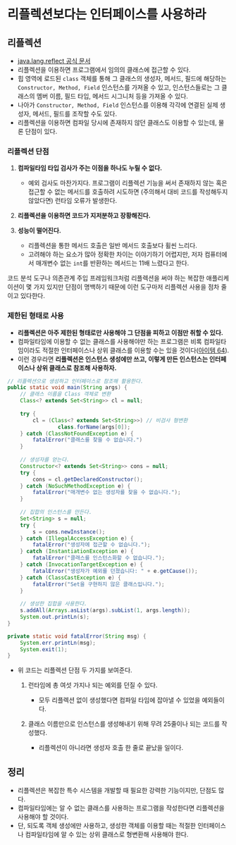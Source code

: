 # 리플렉션보다는 인터페이스를 사용하라

## 리플렉션

* [java.lang.reflect 공식 문서](https://docs.oracle.com/javase/8/docs/api/java/lang/reflect/package-summary.html) 
* 리플렉션을 이용하면 프로그램에서 임의의 클래스에 접근할 수 있다.
* 힙 영역에 로드된 `class` 객체를 통해 그 클래스의 생성자, 메서드, 필드에 해당하는 `Constructor, Method, Field` 인스턴스를 가져올 수 있고,
 인스턴스들로는 그 클래스의 멤버 이름, 필드 타입, 메서드 시그니처 등을 가져올 수 있다.
* 나아가 `Constructor, Method, Field` 인스턴스를 이용해 각각에 연결된 실제 생성자, 메서드, 필드를 조작할 수도 있다.
* 리플렉션을 이용하면 컴파일 당시에 존재하지 않던 클래스도 이용할 수 있는데, 물론 단점이 있다.

### 리플렉션 단점

1. **컴파일타임 타입 검사가 주는 이점을 하나도 누릴 수 없다.**
   * 예외 검사도 마찬가지다. 프로그램이 리플렉션 기능을 써서 존재하지 않는 혹은 접근할 수 없는 메서드를 호출하려 시도하면 (주의해서 대비 코드를
    작성해두지 않았다면) 런타임 오류가 발생한다.

2. **리플렉션을 이용하면 코드가 지저분하고 장황해진다.**

3. **성능이 떨어진다.**
   * 리플렉션을 통한 메서드 호출은 일반 메서드 호출보다 휠씬 느리다.
   * 고려해야 하는 요소가 많아 정확한 차이는 이야기하기 어렵지만, 저자 컴퓨터에서 매개변수 없는 `int`를 반환하는 메서드는 11배 느렸다고 한다.

코드 분석 도구나 의존관계 주입 프레임워크처럼 리플렉션을 써야 하는 복잡한 애플리케이션이 몇 가지 있지만 단점이 명백하기 때문에 이런 도구마저 리플렉션
 사용을 점차 줄이고 있다한다.

### 제한된 형태로 사용

* **리플렉션은 아주 제한된 형태로만 사용해야 그 단점을 피하고 이점만 취할 수 있다.**
* 컴파일타임에 이용할 수 없는 클래스를 사용해야만 하는 프로그램은 비록 컴파일타임이라도 적절한 인터페이스나 상위 클래스를 이용할 수는 있을 것이다([아이템 64](https://github.com/parkhanbeen/study/blob/master/effective-java/9%EC%9E%A5/64.%EA%B0%9D%EC%B2%B4%EB%8A%94%20%EC%9D%B8%ED%84%B0%ED%8E%98%EC%9D%B4%EC%8A%A4%EB%A5%BC%20%EC%82%AC%EC%9A%A9%ED%95%B4%20%EC%B0%B8%EC%A1%B0%ED%95%98%EB%9D%BC.md)).
* 이런 경우라면 **리플렉션은 인스턴스 생성에만 쓰고, 이렇게 만든 인스턴스는 인터페이스나 상위 클래스로 참조해 사용하자.**

```java
// 리플렉션으로 생성하고 인터페이스로 참조해 활용한다.
public static void main(String args) {
    // 클래스 이름을 Class 객체로 변환
    Class<? extends Set<String>> cl = null;
    
    try {
        cl = (Class<? extends Set<String>>) // 비검사 형변환
                class.forName(args[0]);
    } catch (ClassNotFoundException e) {
        fatalError("클래스를 찾을 수 없습니다.")
    }
    
    // 생성자를 얻는다.
    Constructor<? extends Set<String>> cons = null;
    try {
        cons = cl.getDeclaredConstructor();
    } catch (NoSuchMethodException e) {
        fatalError("매개변수 없는 생성자를 찾을 수 없습니다.");
    }
    
    // 집합의 인스턴스를 만든다.
    Set<String> s = null;
    try {
        s = cons.newInstance();
    } catch (IllegalAccessException e) {
        fatalError("생성자에 접근할 수 없습니다.");
    } catch (InstantiationException e) {
        fatalError("클래스를 인스턴스화할 수 없습니다.");
    } catch (InvocationTargetException e) {
        fatalError("생성자가 예외를 던졌습니다: " + e.getCause());
    } catch (ClassCastException e) {
        fatalError("Set을 구현하지 않은 클래스입니다.");
    }
    
    // 생성한 집합을 사용한다.
    s.addAll(Arrays.asList(args).subList(1, args.length));
    System.out.printLn(s);
}

private static void fatalError(String msg) {
    System.err.printLn(msg);
    System.exit(1);
}
```

* 위 코드는 리플렉션 단점 두 가지를 보여준다.
  1. 런타임에 총 여섯 가지나 되는 예외를 던질 수 있다.
     * 모두 리플렉션 없이 생성했다면 컴파일 타임에 잡아낼 수 있었을 예외들이다.
     
  2. 클래스 이름만으로 인스턴스를 생성해내기 위해 무려 25줄이나 되는 코드를 작성했다.
     * 리플렉션이 아니라면 생성자 호출 한 줄로 끝났을 일이다.

## 정리

* 리플렉션은 복잡한 특수 시스템을 개발할 때 필요한 강력한 기능이지만, 단점도 많다.
* 컴파일타임에는 알 수 없는 클래스를 사용하는 프로그램을 작성한다면 리플렉션을 사용해야 할 것이다.
* 단, 되도록 객체 생성에만 사용하고, 생성한 객체를 이용할 때는 적절한 인터페이스나 컴파일타임에 알 수 있는 상위 클래스로 형변환해 사용해야 한다.
